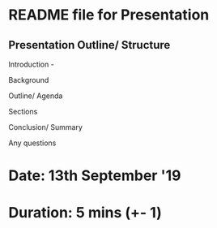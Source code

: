 # README file for Presentation


## Presentation Outline/ Structure

Introduction - 

Background

Outline/ Agenda

Sections

Conclusion/ Summary

Any questions

# Date: 13th September '19
# Duration: 5 mins (+- 1)
